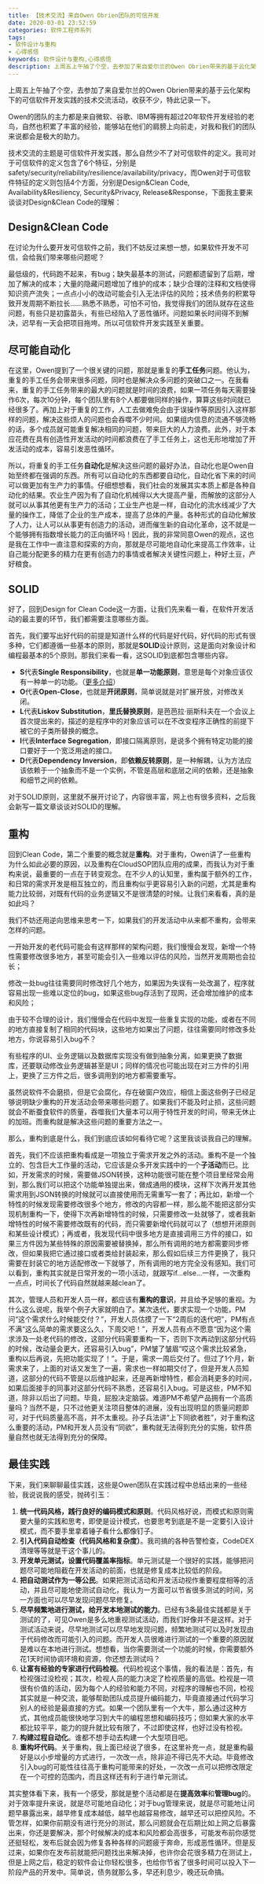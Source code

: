 ```yaml
---
title: 【技术交流】来自Owen Obrien团队的可信开发
date: 2020-03-01 23:52:59
categories: 软件工程师系列
tags:
- 软件设计与重构
- 心得感悟
keywords: 软件设计与重构,心得感悟
description: 上周五上午抽了个空，去参加了来自爱尔兰的Owen Obrien带来的基于云化架构下的可信软件开发实践的技术交流活动，收获不少，特此记录一下。
---
```


上周五上午抽了个空，去参加了来自爱尔兰的Owen Obrien带来的基于云化架构下的可信软件开发实践的技术交流活动，收获不少，特此记录一下。


Owen的团队的主力都是来自微软、谷歌、IBM等拥有超过20年软件开发经验的老鸟，自然也积累了丰富的经验，能够站在他们的肩膀上向前走，对我和我们的团队来说都会是极大的助力。

技术交流的主题是可信软件开发实践，那么自然少不了对可信软件的定义。我司对于可信软件的定义包含了6个特征，分别是safety/security/reliability/resilience/availability/privacy，而Owen对于可信软件特征的定义则包括4个方面，分别是Design&Clean Code, Availability&Resiliency, Security&Privacy, Release&Response，下面我主要来谈谈对Design&Clean Code的理解：

## Design&Clean Code

在讨论为什么要开发可信软件之前，我们不妨反过来想一想，如果软件开发不可信，会给我们带来哪些问题呢？

最低级的，代码跑不起来，有bug；缺失最基本的测试，问题都遗留到了后期，增加了解决的成本；大量的隐藏问题增加了维护的成本；缺少合理的注释和文档使得知识资产流失；一点点小小的改动可能会引入无法评估的风险；技术债务的积累导致开发周期不断拉长……熟悉不熟悉，可怕不可怕，我觉得我们的团队就存在这些问题，有些只是初露苗头，有些已经陷入了恶性循环。问题如果长时间得不到解决，迟早有一天会把项目拖垮。所以可信软件开发实践至关重要。

## 尽可能自动化

在这里，Owen提到了一个很关键的问题，那就是重复的**手工任务**问题。他认为，重复的手工任务会带来很多问题，同时也是解决众多问题的突破口之一。在我看来，重复的手工任务带来的最大的问题就是时间的浪费，如果一项任务每天需要操作6次，每次10分钟，每个团队里有8个人都要做同样的操作，算算这些时间就已经很多了。再加上对于重复的工作，人工去做难免会由于误操作等原因引入这样那样的问题，解决这些烦人的问题也会吞噬不少时间。如果组内信息的流通不够流畅的话，多个成员就可能重复解决相同的问题，带来巨大的人力浪费。此外，对于本应花费在具有创造性开发活动的时间都浪费在了手工任务上，这也无形地增加了开发活动的成本，容易引发恶性循环。

所以，将重复的手工任务**自动化**是解决这些问题的最好办法，自动化也是Owen自始至终都在强调的东西。所有可以自动化的东西都要自动化，自动化省下来的时间可以做更加有生产力的事情。仔细想想看，我们社会的发展其实本质上都是各种自动化的结果。农业生产因为有了自动化机械得以大大提高产量，而解放的这部分人就可以从事其他更有生产力的活动；工业生产也是一样，自动化的流水线减少了大量的操作工，降低了企业的生产成本，提高了总体的产量。各种形式的自动化解放了人力，让人可以从事更有创造力的活动，进而催生新的自动化革命，这不就是一个能够拥有指数增长能力的正向循环吗！因此，我的非常同意Owen的观点，这也是我在工作中一直注意和探索的方向，那就是尽可能地自动化来提高工作效率，让自己能分配更多的精力在更有创造力的事情或者解决关键性问题上，种好土豆，产好粮食。

## SOLID

好了，回到Design for Clean Code这一方面，让我们先来看一看，在软件开发活动的最主要的环节，我们都需要注意哪些方面。

首先，我们要写出好代码的前提是知道什么样的代码是好代码，好代码的形式有很多种，它们都遵循一些基本的原则，那就是**SOLID**设计原则，这是面向对象设计和编程最基本的5个原则。那我们来看一看，这SOLID到底都包含哪些内容。

- **S**代表**Single Responsibility**，也就是**单一功能原则**，意思是每个对象应该仅有一种单一的功能。（[更多介绍][1]）
- **O**代表**Open-Close**，也就是**开闭原则**，简单说就是对扩展开放，对修改关闭。
- **L**代表**Liskov Substitution**，**里氏替换原则**，是芭芭拉·丽斯科夫在一个会议上首次提出来的，描述的是程序中的对象应该可以在不改变程序正确性的前提下被它的子类所替换的概念。
- **I**代表**Interface Segregation**，即接口隔离原则，是说多个拥有特定功能的接口要好于一个宽泛用途的接口。
- **D**代表**Dependency Inversion**，即**依赖反转原则**，是一种解耦，认为方法应该依赖于一个抽象而不是一个实例，不管是高层和底层之间的依赖，还是抽象和细节之间的依赖。

对于SOLID原则，这里就不展开讨论了，内容很丰富，网上也有很多资料，之后我会新写一篇文章谈谈对SOLID的理解。

## 重构

回到Clean Code，第二个重要的概念就是**重构**。对于重构，Owen讲了一些重构为什么如此必要的原因，以及重构在CloudSOP团队应用的成果，而我认为对于重构来说，最重要的一点在于转变观念。在不少人的认知里，重构属于额外的工作，和日常的需求开发是相互独立的，而且重构似乎更容易引入新的问题，尤其是重构能力比较弱，对既有代码的业务逻辑又不是很清楚的时候。让我们来看看，真的是如此吗？

我们不妨还用逆向思维来思考一下，如果我们的开发活动中从来都不重构，会带来怎样的问题。

一开始开发的老代码可能会有这样那样的架构问题，我们慢慢会发现，新增一个特性需要修改很多地方，甚至可能会引入一些难以评估的风险，当然开发周期也会拉长；

修改一处bug往往需要同时修改好几个地方，如果因为失误有一处改漏了，程序就容易出现一些难以定位的bug，如果这些bug存活到了现网，还会增加维护的成本和风险；

由于较不合理的设计，我们慢慢会在代码中发现一些重复实现的功能，或者在不同的地方直接复制了相同的代码块，这些地方如果出了问题，往往需要同时修改多处地方，你说容易引入bug不？

有些程序的UI、业务逻辑以及数据库实现没有做到抽象分离，如果更换了数据库，还要联动修改业务逻辑甚至是UI；同样的情况也可能出现在对三方件的引用上，更换了三方件之后，很多调用到的地方都需要重写。

虽然说软件不会磨损，但是它会腐化，存在破窗户效应，相信上面这些例子已经足够说明缺少重构的开发活动会带来哪些问题了。如果我们不能及时止损，这些问题就会不断蚕食软件的质量，吞噬我们大量本可以用于特性开发的时间，带来无休止的加班。而重构就是解决这些问题的重要方法之一。

那么，重构到底是什么，我们到底应该如何看待它呢？这里我谈谈我自己的理解。

首先，我们不应该把重构看成是一项独立于需求开发之外的活动。重构不是一个独立的、包含巨大工作量的活动，它应该是众多开发实践中的一个**子活动**而已。比如，开发需求的时候，需要做JSON转换，这种功能很可能在整个项目里经常会用到，那么我们可以把这个功能单独提出来，做成通用的模块，这样下次再开发其他需求用到JSON转换的时候就可以直接使用而无需重写一套了；再比如，新增一个特性的时候发现需要修改很多个地方，修改的内容都一样，那么能不能把这部分实现机制重构一下，使得下次再新增特性的时候，只需要修改一处就够了，或者我新增特性的时候不需要修改既有的代码，而只需要新增代码就可以了（想想开闭原则和某些设计模式）；再或者，我发现代码中很多地方是直接调用三方件的接口，如果三方件因为某些特殊的原因需要被替换掉，那么所有调用的地方都需要同步修改，但如果我把它通过接口或者类给封装起来，那么假如后续三方件更换了，我只需要在封装它的地方适配修改一下就够了，所有调用的地方完全没有感知。我们可以看到，重构其实就是日常开发的一项小活动，就跟写if...else...一样，一次重构一点点，时间长了代码自然就越来越clean了。

其次，管理人员和开发人员一样，都应该有**重构的意识**，并且给予足够的重视。为什么这么说呢，我举个例子大家就明白了。某次迭代，要求实现一个功能，PM问“这个需求什么时候能交付？”，开发人员估摸了一下“2周后的迭代吧”，PM有点不满“这么简单的需求要这么久，下周交吧！”，开发人员有点不愿意“因为这个需求涉及一处老代码的修改，这部分代码需要重构一下，否则下次再动到这部分代码的时候，改动量会更大，还容易引入bug”，PM皱了皱眉“哎这个需求比较紧急，重构以后再说，先把功能实现了！”。于是，需求一周后交付了。但过了1个月，新需求来了，上面的对话又发生了一遍，需求也一样如期交付了，但是开发人员知道，这部分的代码不管是以后维护起来，还是再新增特性，都会消耗更多的时间，如果后面接手的同事对这部分代码不熟悉，还容易引入bug。可是这些，PM不知道，除非以后出了问题。毕竟，屁股决定脑袋。难道PM不希望产品拥有一个高质量吗？当然不是，只不过他更关注项目整体的进展，没有出现明显的质量问题即可，对于代码质量高不高，并不太重视。孙子兵法讲“上下同欲者胜”，对于重构这么重要的活动，PM和开发人员没有“同欲”，重构就无法得到充分的实施，软件质量自然也就无法得到充分的保障。

## 最佳实践

下来，我们来聊聊最佳实践，这些是Owen团队在实践过程中总结出来的一些经验，我说说我的感受，抛砖引玉：

1. **统一代码风格，践行良好的编码模式和原则**。代码风格好说，而模式和原则需要大量的实践和思考，即使是设计模式，也要思考到底是不是一定要引入设计模式，而不要手里拿着锤子看什么都像钉子。
2. **引入代码自动检查（代码风格和复杂度）**。我司搞的各种告警检查，CodeDEX清理等等就是干这个事儿的。
3. **开发单元测试，设置代码覆盖率指标**。单元测试是一个很好的实践，能够把问题尽可能地阻截在开发活动的前面，也就是修复成本比较低的阶段。
4. **把自动测试作为一等公民**。如果把测试活动和开发活动视作重要程度相等的活动，并且尽可能地使测试自动化，我认为一方面可以节省很多测试的时间，另一方面也可以尽早发现问题尽早修复。
5. **尽早频繁地进行测试，给开发本地测试的能力**。已经有3条最佳实践都是关于测试的了，可见Owen是多么地重视测试活动，而我们好像并不是这样。对于测试活动来说，尽早地测试可以尽早地发现问题，频繁地测试可以及时发现由于代码修改而可能引入的问题。而开发人员很难进行测试的一个重要的原因就是难以在本地进行测试。想想看，当你需要测试一个功能的时候，你需要额外花1天时间协调环境和资源，你还想去测试吗？
6. **让富有经验的专家进行代码检视**。代码检视这个事情，我的看法是：首先，有检视强过没检视；其次，检视人员的能力决定了检视质量的高低。检视是一项很有价值的活动，因为每个人的经验和能力不同，对程序的理解也不同，检视其实就是一种交流，能够帮助团队成员提升编码能力，毕竟直接通过代码学习别人的经验是最直接的方式。如果一个团队里有一个大牛，那么通过这种方式，其他成员能很快地学习到大牛的编程思想和编码技巧；但如果大家的水平都比较平平，能力的提升就比较有限了，不过即使这样，也好过没有检视。
7. **构建过程自动化**。谁都不想手动去构建一个大型项目吧。
8. **重构坏代码**。关于重构，我上面已经说了很多，在这里补充一点，就是重构最好是以小步增量的方式进行，一次改一点，除非迫不得已先不大动。毕竟修改引入bug的可能性往往高于重构可能带来的好处，一次改一点可以把修改限定在一个可控的范围内，而且这样还有利于进行单元测试。

其实整体看下来，我有一个感受，那就是整个活动都是在**提高效率**和**管理bug**的。对于效率提升来说，就是尽可能地自动化；对于bug管理来说，就是尽可能地让问题早暴露出来，越早修复成本越低，越早也越容易修改，越早还可以把控风险。不管怎样，如果你前期没有进行充分的测试，那么问题就会在后期比如上网之后暴露出来，你还是要解决，那个时候解决的成本和风险都会高很多，可能发布前你感觉还挺轻松，发布后就会因为修复各种各样的问题疲于奔命，形成恶性循环。但是反过来，如果你在发布前就能把问题找出来解决掉，也许你会花很多精力在测试上，但是上网之后，稳定的软件会让你轻松很多，也给你节省了很多时间可以投入下一阶段产品的开发中。简单说，债务就那么多，早还利息少，晚还玩命搞。

  [1]: http://stillwaters.top/SE-AB-DS-srp-principle/